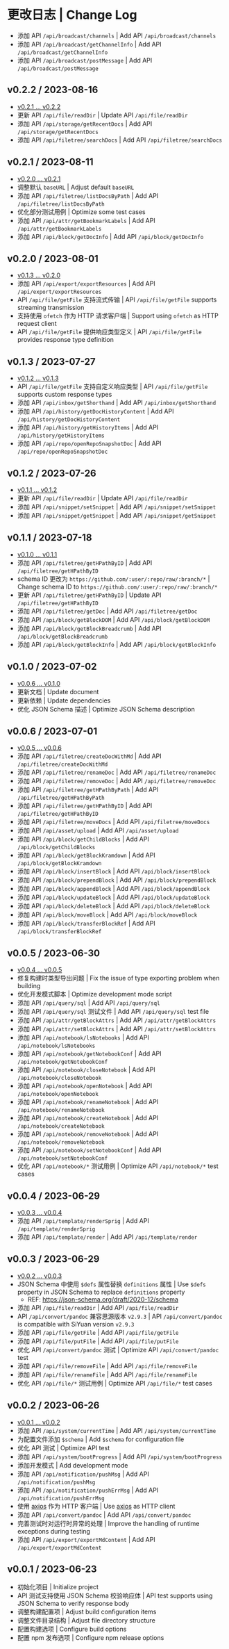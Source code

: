 # 更改日志 | Change Log

- 添加 API `/api/broadcast/channels` | Add API `/api/broadcast/channels`
- 添加 API `/api/broadcast/getChannelInfo` | Add API `/api/broadcast/getChannelInfo`
- 添加 API `/api/broadcast/postMessage` | Add API `/api/broadcast/postMessage`

## v0.2.2 / 2023-08-16

- [v0.2.1 ... v0.2.2](https://github.com/siyuan-community/siyuan-sdk/compare/v0.2.1...v0.2.2)
- 更新 API `/api/file/readDir` | Update API `/api/file/readDir`
- 添加 API `/api/storage/getRecentDocs` | Add API `/api/storage/getRecentDocs`
- 添加 API `/api/filetree/searchDocs` | Add API `/api/filetree/searchDocs`

## v0.2.1 / 2023-08-11

- [v0.2.0 ... v0.2.1](https://github.com/siyuan-community/siyuan-sdk/compare/v0.2.0...v0.2.1)
- 调整默认 `baseURL` | Adjust default `baseURL`
- 添加 API `/api/filetree/listDocsByPath` | Add API `/api/filetree/listDocsByPath`
- 优化部分测试用例 | Optimize some test cases
- 添加 API `/api/attr/getBookmarkLabels` | Add API `/api/attr/getBookmarkLabels`
- 添加 API `/api/block/getDocInfo` | Add API `/api/block/getDocInfo`

## v0.2.0 / 2023-08-01

- [v0.1.3 ... v0.2.0](https://github.com/siyuan-community/siyuan-sdk/compare/v0.1.3...v0.2.0)
- 添加 API `/api/export/exportResources` | Add API `/api/export/exportResources`
- API `/api/file/getFile` 支持流式传输 | API `/api/file/getFile` supports streaming transmission
- 支持使用 `ofetch` 作为 HTTP 请求客户端 | Support using `ofetch` as HTTP request client
- API `/api/file/getFile` 提供响应类型定义 | API `/api/file/getFile` provides response type definition

## v0.1.3 / 2023-07-27

- [v0.1.2 ... v0.1.3](https://github.com/siyuan-community/siyuan-sdk/compare/v0.1.2...v0.1.3)
- API `/api/file/getFile` 支持自定义响应类型 | API `/api/file/getFile` supports custom response types
- 添加 API `/api/inbox/getShorthand` | Add API `/api/inbox/getShorthand`
- 添加 API `/api/history/getDocHistoryContent` | Add API `/api/history/getDocHistoryContent`
- 添加 API `/api/history/getHistoryItems` | Add API `/api/history/getHistoryItems`
- 添加 API `/api/repo/openRepoSnapshotDoc` | Add API `/api/repo/openRepoSnapshotDoc`

## v0.1.2 / 2023-07-26

- [v0.1.1 ... v0.1.2](https://github.com/siyuan-community/siyuan-sdk/compare/v0.1.1...v0.1.2)
- 更新 API `/api/file/readDir` | Update API `/api/file/readDir`
- 添加 API `/api/snippet/setSnippet` | Add API `/api/snippet/setSnippet`
- 添加 API `/api/snippet/getSnippet` | Add API `/api/snippet/getSnippet`

## v0.1.1 / 2023-07-18

- [v0.1.0 ... v0.1.1](https://github.com/siyuan-community/siyuan-sdk/compare/v0.1.0...v0.1.1)
- 添加 API `/api/filetree/getHPathByID` | Add API `/api/filetree/getHPathByID`
- schema ID 更改为 `https://github.com/:user/:repo/raw/:branch/*` | Change schema ID to `https://github.com/:user/:repo/raw/:branch/*`
- 更新 API `/api/filetree/getHPathByID` | Update API `/api/filetree/getHPathByID`
- 添加 API `/api/filetree/getDoc` | Add API `/api/filetree/getDoc`
- 添加 API `/api/block/getBlockDOM` | Add API `/api/block/getBlockDOM`
- 添加 API `/api/block/getBlockBreadcrumb` | Add API `/api/block/getBlockBreadcrumb`
- 添加 API `/api/block/getBlockInfo` | Add API `/api/block/getBlockInfo`

## v0.1.0 / 2023-07-02

- [v0.0.6 ... v0.1.0](https://github.com/siyuan-community/siyuan-sdk/compare/v0.0.6...v0.1.0)
- 更新文档 | Update document
- 更新依赖 | Update dependencies
- 优化 JSON Schema 描述 | Optimize JSON Schema description

## v0.0.6 / 2023-07-01

- [v0.0.5 ... v0.0.6](https://github.com/siyuan-community/siyuan-sdk/compare/v0.0.5...v0.0.6)
- 添加 API `/api/filetree/createDocWithMd` | Add API `/api/filetree/createDocWithMd`
- 添加 API `/api/filetree/renameDoc` | Add API `/api/filetree/renameDoc`
- 添加 API `/api/filetree/removeDoc` | Add API `/api/filetree/removeDoc`
- 添加 API `/api/filetree/getHPathByPath` | Add API `/api/filetree/getHPathByPath`
- 添加 API `/api/filetree/getHPathByID` | Add API `/api/filetree/getHPathByID`
- 添加 API `/api/filetree/moveDocs` | Add API `/api/filetree/moveDocs`
- 添加 API `/api/asset/upload` | Add API `/api/asset/upload`
- 添加 API `/api/block/getChildBlocks` | Add API `/api/block/getChildBlocks`
- 添加 API `/api/block/getBlockKramdown` | Add API `/api/block/getBlockKramdown`
- 添加 API `/api/block/insertBlock` | Add API `/api/block/insertBlock`
- 添加 API `/api/block/prependBlock` | Add API `/api/block/prependBlock`
- 添加 API `/api/block/appendBlock` | Add API `/api/block/appendBlock`
- 添加 API `/api/block/updateBlock` | Add API `/api/block/updateBlock`
- 添加 API `/api/block/deleteBlock` | Add API `/api/block/deleteBlock`
- 添加 API `/api/block/moveBlock` | Add API `/api/block/moveBlock`
- 添加 API `/api/block/transferBlockRef` | Add API `/api/block/transferBlockRef`

## v0.0.5 / 2023-06-30

- [v0.0.4 ... v0.0.5](https://github.com/siyuan-community/siyuan-sdk/compare/v0.0.4...v0.0.5)
- 修复构建时类型导出问题 | Fix the issue of type exporting problem when building
- 优化开发模式脚本 | Optimize development mode script
- 添加 API `/api/query/sql` | Add API `/api/query/sql`
- 添加 API `/api/query/sql` 测试文件 | Add API `/api/query/sql` test file
- 添加 API `/api/attr/getBlockAttrs` | Add API `/api/attr/getBlockAttrs`
- 添加 API `/api/attr/setBlockAttrs` | Add API `/api/attr/setBlockAttrs`
- 添加 API `/api/notebook/lsNotebooks` | Add API `/api/notebook/lsNotebooks`
- 添加 API `/api/notebook/getNotebookConf` | Add API `/api/notebook/getNotebookConf`
- 添加 API `/api/notebook/closeNotebook` | Add API `/api/notebook/closeNotebook`
- 添加 API `/api/notebook/openNotebook` | Add API `/api/notebook/openNotebook`
- 添加 API `/api/notebook/renameNotebook` | Add API `/api/notebook/renameNotebook`
- 添加 API `/api/notebook/createNotebook` | Add API `/api/notebook/createNotebook`
- 添加 API `/api/notebook/removeNotebook` | Add API `/api/notebook/removeNotebook`
- 添加 API `/api/notebook/setNotebookConf` | Add API `/api/notebook/setNotebookConf`
- 优化 API `/api/notebook/*` 测试用例 | Optimize API `/api/notebook/*` test cases

## v0.0.4 / 2023-06-29

- [v0.0.3 ... v0.0.4](https://github.com/siyuan-community/siyuan-sdk/compare/v0.0.3...v0.0.4)
- 添加 API `/api/template/renderSprig` | Add API `/api/template/renderSprig`
- 添加 API `/api/template/render` | Add API `/api/template/render`

## v0.0.3 / 2023-06-29

- [v0.0.2 ... v0.0.3](https://github.com/siyuan-community/siyuan-sdk/compare/v0.0.2...v0.0.3)
- JSON Schema 中使用 `$defs` 属性替换 `definitions` 属性 | Use `$defs` property in JSON Schema to replace `definitions` property
  - REF: https://json-schema.org/draft/2020-12/schema
- 添加 API `/api/file/readDir` | Add API `/api/file/readDir`
- API `/api/convert/pandoc` 兼容思源版本 `v2.9.3` | API `/api/convert/pandoc` is compatible with SiYuan version `v2.9.3`
- 添加 API `/api/file/getFile` | Add API `/api/file/getFile`
- 添加 API `/api/file/putFile` | Add API `/api/file/putFile`
- 优化 API `/api/convert/pandoc` 测试 | Optimize API `/api/convert/pandoc` test
- 添加 API `/api/file/removeFile` | Add API `/api/file/removeFile`
- 添加 API `/api/file/renameFile` | Add API `/api/file/renameFile`
- 优化 API `/api/file/*` 测试用例 | Optimize API `/api/file/*` test cases

## v0.0.2 / 2023-06-26

- [v0.0.1 ... v0.0.2](https://github.com/siyuan-community/siyuan-sdk/compare/v0.0.1...v0.0.2)
- 添加 API `/api/system/currentTime` | Add API `/api/system/currentTime`
- 为配置文件添加 `$schema` | Add `$schema` for configuration file
- 优化 API 测试 | Optimize API test
- 添加 API `/api/system/bootProgress` | Add API `/api/system/bootProgress`
- 添加开发模式 | Add development mode
- 添加 API `/api/notification/pushMsg` | Add API `/api/notification/pushMsg`
- 添加 API `/api/notification/pushErrMsg` | Add API `/api/notification/pushErrMsg`
- 使用 [axios](https://www.npmjs.com/package/axios) 作为 HTTP 客户端 | Use [axios](https://www.npmjs.com/package/axios) as HTTP client
- 添加 API `/api/convert/pandoc` | Add API `/api/convert/pandoc`
- 完善测试时对运行时异常的处理 | Improve the handling of runtime exceptions during testing
- 添加 API `/api/export/exportMdContent` | Add API `/api/export/exportMdContent`

## v0.0.1 / 2023-06-23

- 初始化项目 | Initialize project
- API 测试支持使用 JSON Schema 校验响应体 | API test supports using JSON Schema to verify response body
- 调整构建配置项 | Adjust build configuration items
- 调整文件目录结构 | Adjust file directory structure
- 配置构建选项 | Configure build options
- 配置 npm 发布选项 | Configure npm release options
